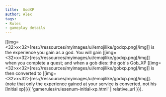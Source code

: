 ```yaml
---
title:  GodXP
author: Alex
tags:
- Rules
- gameplay details
---                               
```






[[img=<32>x<32>]res://ressources/myimages/ui/emojilike/godxp.png[/img]] is the experience you gain as a god. You will gain [[img=<32>x<32>]res://ressources/myimages/ui/emojilike/godxp.png[/img]] when you complete a quest; and when a gob dies: the gob's Gob_XP [[img=<32>x<32>]res://ressources/myimages/ui/emojilike/gobxp.png[/img]] is then converted to [[img=<32>x<32>]res://ressources/myimages/ui/emojilike/godxp.png[/img]].  (note that only the experience gained at your service is converted, not his [Initial xp]({{ 'gamerules/rulesenum-initial-xp.html' | relative_url }}). 


